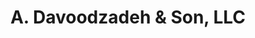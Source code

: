 ---
title: "A. Davoodzadeh & Son, LLC"
url: /new-york/a-davoodzadeh-und-son-llc/
shop: Antiquitäten
---